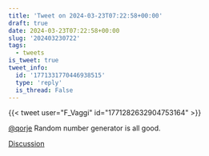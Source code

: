 ```yaml
---
title: 'Tweet on 2024-03-23T07:22:58+00:00'
draft: true
date: 2024-03-23T07:22:58+00:00
slug: '202403230722'
tags:
  - tweets
is_tweet: true
tweet_info:
  id: '1771331770446938515'
  type: 'reply'
  is_thread: False
---
```




{{< tweet user="F_Vaggi" id="1771282632904753164" >}}

[@qorje](https://x.com/qorje) Random number generator is all good.

[Discussion](https://x.com/sytelus/status/1771331770446938515)
